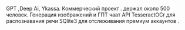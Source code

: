 GPT ,Deep Ai, Ykassa. Коммерческий проект . держал около 500 человек. Генерация изображений и ГПТ чаат API
TesseractOCr для распознавания речи 
SQlite3 для отслеживания премиум аккаунтов .
